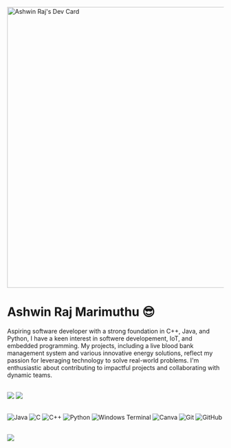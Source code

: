 <a href="https://app.daily.dev/ashwinrajmarimuthu"><img src="https://api.daily.dev/devcards/v2/QbHrntElr8oqZOq8RaIlH.png?r=wrt&type=wide" width="652" alt="Ashwin Raj's Dev Card"/></a>
# Ashwin Raj Marimuthu 😎
Aspiring software developer with a strong foundation in C++, Java, and Python, I have a keen interest in softwere developement, IoT, and embedded programming. My projects, including a live blood bank management system and various innovative energy solutions, reflect my passion for leveraging technology to solve real-world problems. I'm enthusiastic about contributing to impactful projects and collaborating with dynamic teams.<br><br>
<!-- Git Status -->
![](https://github-readme-streak-stats.herokuapp.com/?user=Ashwin-Raj-M&theme=transparent&hide_border=false)
![](https://github-readme-stats.vercel.app/api?username=Ashwin-Raj-M&theme=transparent&hide_border=false&include_all_commits=true&count_private=true) 
<br/><br>
<!-- Tech Known -->
![Java](https://img.shields.io/badge/java-%23ED8B00.svg?style=for-the-badge&logo=openjdk&logoColor=white) 
![C](https://img.shields.io/badge/c-%2300599C.svg?style=for-the-badge&logo=c&logoColor=white) 
![C++](https://img.shields.io/badge/c++-%2300599C.svg?style=for-the-badge&logo=c%2B%2B&logoColor=white) 
![Python](https://img.shields.io/badge/python-3670A0?style=for-the-badge&logo=python&logoColor=white) 
![Windows Terminal](https://img.shields.io/badge/Windows%20Terminal-%234D4D4D.svg?style=for-the-badge&logo=windows-terminal&logoColor=white) 
![Canva](https://img.shields.io/badge/Canva-%2300C4CC.svg?style=for-the-badge&logo=Canva&logoColor=white) 
![Git](https://img.shields.io/badge/git-%23F05033.svg?style=for-the-badge&logo=git&logoColor=white) 
![GitHub](https://img.shields.io/badge/github-%23121011.svg?style=for-the-badge&logo=github&logoColor=white) <br><br>
<!--Git Trophy -->
![](https://github-profile-trophy.vercel.app/?username=Ashwin-Raj-M&theme=nord&no-frame=true&no-bg=true&margin-w=4)<br><br>


